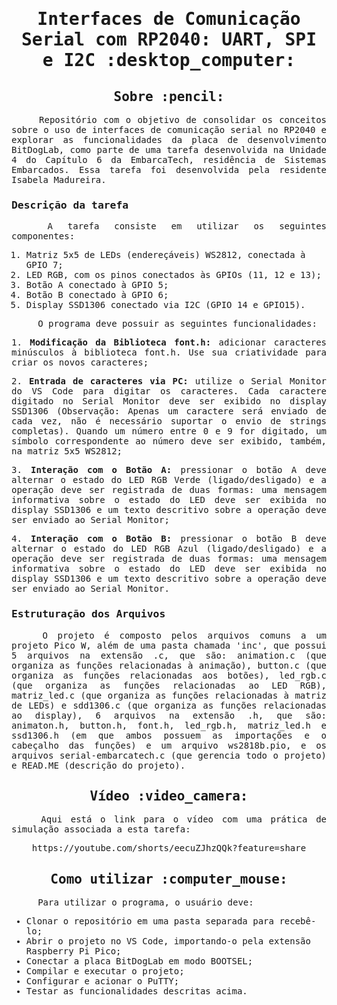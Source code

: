 <samp>
<h1 align="center"> Interfaces de Comunicação Serial com RP2040: UART, SPI e I2C :desktop_computer: </h1>
  
<h2 align="center"> Sobre :pencil: </h2>

<p align="justify"> &emsp;&emsp;&emsp;&emsp; Repositório com o objetivo de consolidar os conceitos sobre o uso de interfaces de comunicação serial no RP2040 e explorar as funcionalidades da placa de desenvolvimento BitDogLab, como parte de uma tarefa desenvolvida na Unidade 4 do Capítulo 6 da EmbarcaTech, residência de Sistemas Embarcados. Essa tarefa foi desenvolvida pela residente Isabela Madureira.

<h3> Descrição da tarefa </h3>

<p align="justify"> &emsp;&emsp;&emsp;&emsp; A tarefa consiste em utilizar os seguintes componentes:

  1. Matriz 5x5 de LEDs (endereçáveis) WS2812, conectada à GPIO 7;
  2. LED RGB, com os pinos conectados às GPIOs (11, 12 e 13);
  3. Botão A conectado à GPIO 5;
  4. Botão B conectado à GPIO 6;
  5. Display SSD1306 conectado via I2C (GPIO 14 e GPIO15).

 &emsp;&emsp;&emsp;&emsp; O programa deve possuir as seguintes funcionalidades:

<p align="justify">  1. <b> Modificação da Biblioteca font.h: </b> adicionar caracteres minúsculos à biblioteca font.h. Use sua criatividade para criar os novos caracteres; </p>
<p align="justify">  2. <b> Entrada de caracteres via PC: </b> utilize o Serial Monitor do VS Code para digitar os caracteres. Cada caractere digitado no Serial Monitor deve ser exibido no display SSD1306 (Observação: Apenas um caractere será enviado de cada vez, não é necessário suportar o envio de strings completas). Quando um número entre 0 e 9 for digitado, um símbolo correspondente ao número deve ser exibido, também, na matriz 5x5 WS2812; </p>
<p align="justify">  3. <b> Interação com o Botão A: </b> pressionar o botão A deve alternar o estado do LED RGB Verde (ligado/desligado) e a operação deve ser registrada de duas formas: uma mensagem informativa sobre o estado do LED deve ser exibida no display SSD1306 e um texto descritivo sobre a operação deve ser enviado ao Serial Monitor; </p>
<p align="justify">  4. <b> Interação com o Botão B: </b> pressionar o botão B deve alternar o estado do LED RGB Azul (ligado/desligado) e a operação deve ser registrada de duas formas: uma mensagem informativa sobre o estado do LED deve ser exibida no display SSD1306 e um texto descritivo sobre a operação deve ser enviado ao Serial Monitor. </p>

<h3> Estruturação dos Arquivos </h3>

<p align="justify"> &emsp;&emsp;&emsp;&emsp; O projeto é composto pelos arquivos comuns a um projeto Pico W, além de uma pasta chamada 'inc', que possui 5 arquivos na extensão .c, que são: animation.c (que organiza as funções relacionadas à animação), button.c (que organiza as funções relacionadas aos botões), led_rgb.c (que organiza as funções relacionadas ao LED RGB), matriz_led.c (que organiza as funções relacionadas à matriz de LEDs) e sdd1306.c (que organiza as funções relacionadas ao display), 6 arquivos na extensão .h, que são: animaton.h, button.h, font.h, led_rgb.h, matriz_led.h e ssd1306.h (em que ambos possuem as importações e o cabeçalho das funções) e um arquivo ws2818b.pio, e os arquivos serial-embarcatech.c (que gerencia todo o projeto) e READ.ME (descrição do projeto).

<h3></h3>
<h2 align="center"> Vídeo :video_camera: </h2>
<p align="justify"> &emsp;&emsp;&emsp;&emsp; Aqui está o link para o vídeo com uma prática de simulação associada a esta tarefa: </p>
<p align="center"> https://youtube.com/shorts/eecuZJhzQQk?feature=share </p>

<h2></h2>
<h2 align="center"> Como utilizar :computer_mouse: </h2>

<p align="justify"> &emsp;&emsp;&emsp;&emsp; Para utilizar o programa, o usuário deve:

- Clonar o repositório em uma pasta separada para recebê-lo;
- Abrir o projeto no VS Code, importando-o pela extensão Raspberry Pi Pico;
- Conectar a placa BitDogLab em modo BOOTSEL;
- Compilar e executar o projeto;
- Configurar e acionar o PuTTY;
- Testar as funcionalidades descritas acima.

</samp>
